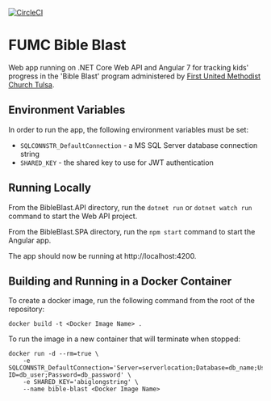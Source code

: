 [![CircleCI](https://circleci.com/gh/ppalms/bible-blast/tree/master.svg?style=svg&circle-token=fbd00fc5e5ea12894f335c012f0206df5eeb1090)](https://circleci.com/gh/ppalms/bible-blast/tree/master)
# FUMC Bible Blast
Web app running on .NET Core Web API and Angular 7 for tracking kids' progress in the 'Bible Blast' program administered by [First United Methodist Church Tulsa](http://www.fumctulsa.org).

## Environment Variables
In order to run the app, the following environment variables must be set:
- `SQLCONNSTR_DefaultConnection` - a MS SQL Server database connection string
- `SHARED_KEY` - the shared key to use for JWT authentication

## Running Locally
From the BibleBlast.API directory, run the `dotnet run` or `dotnet watch run` command to start the Web API project.

From the BibleBlast.SPA directory, run the `npm start` command to start the Angular app.

The app should now be running at http://localhost:4200.

## Building and Running in a Docker Container
To create a docker image, run the following command from the root of the repository:
```
docker build -t <Docker Image Name> .
```

To run the image in a new container that will terminate when stopped:
```
docker run -d --rm=true \
    -e SQLCONNSTR_DefaultConnection='Server=serverlocation;Database=db_name;User ID=db_user;Password=db_password' \
    -e SHARED_KEY='abiglongstring' \
    --name bible-blast <Docker Image Name>
```
